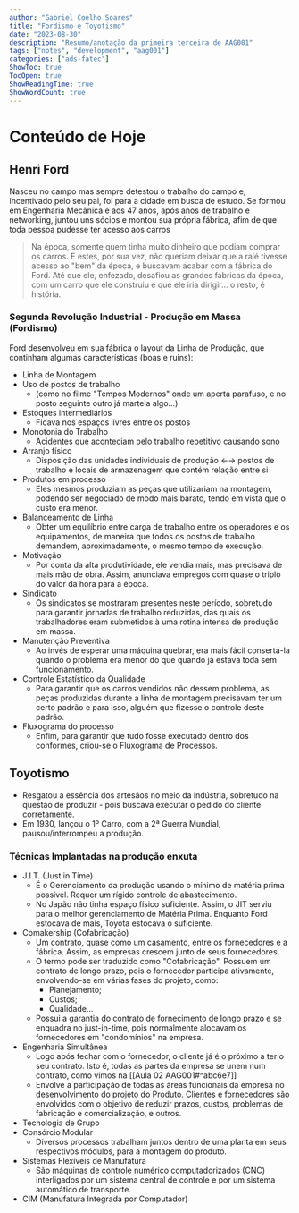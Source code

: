 ```yaml
---
author: "Gabriel Coelho Soares"
title: "Fordismo e Toyotismo"
date: "2023-08-30"
description: "Resumo/anotação da primeira terceira de AAG001"
tags: ["notes", "development", "aag001"]
categories: ["ads-fatec"]
ShowToc: true
TocOpen: true
ShowReadingTime: true
ShowWordCount: true
---
```

# Conteúdo de Hoje

## Henri Ford

Nasceu no campo mas sempre detestou o trabalho do campo e, incentivado pelo seu pai, foi para a cidade em busca de estudo. Se formou em Engenharia Mecânica e aos 47 anos, após anos de trabalho e networking, juntou uns sócios e montou sua própria fábrica, afim de que toda pessoa pudesse ter acesso aos carros
> Na época, somente quem tinha muito dinheiro que podiam comprar os carros. E estes, por sua vez, não queriam deixar que a ralé tivesse acesso ao "bem" da época, e buscavam acabar com a fábrica do Ford. Até que ele, enfezado, desafiou as grandes fábricas da época, com um carro que ele construiu e que ele iria dirigir... o resto, é história.

### Segunda Revolução Industrial - Produção em Massa (Fordismo)

Ford desenvolveu em sua fábrica o layout da Linha de Produção, que continham algumas características (boas e ruins):

- Linha de Montagem
- Uso de postos de trabalho
  - (como no filme "Tempos Modernos" onde um aperta parafuso, e no posto seguinte outro já martela algo...)
- Estoques intermediários
  - Ficava nos espaços livres entre os postos
- Monotonia do Trabalho
  - Acidentes que aconteciam pelo trabalho repetitivo causando sono
- Arranjo físico
  - Disposição das unidades individuais de produção ←→ postos de trabalho e locais de armazenagem que contém relação entre si
- Produtos em processo
  - Eles mesmos produziam as peças que utilizariam na montagem, podendo ser negociado de modo mais barato, tendo em vista que o custo era menor.
- Balanceamento de Linha
  - Obter um equilíbrio entre carga de trabalho entre os operadores e os equipamentos, de maneira que todos os postos de trabalho demandem, aproximadamente, o mesmo tempo de execução.
- Motivação
  - Por conta da alta produtividade, ele vendia mais, mas precisava de mais mão de obra. Assim, anunciava empregos com quase o triplo do valor da hora para a época.
- Sindicato
  - Os sindicatos se mostraram presentes neste período, sobretudo para garantir jornadas de trabalho reduzidas, das quais os trabalhadores eram submetidos à uma rotina intensa de produção em massa.
- Manutenção Preventiva
  - Ao invés de esperar uma máquina quebrar, era mais fácil consertá-la quando o problema era menor do que quando já estava toda sem funcionamento.
- Controle Estatístico da Qualidade
  - Para garantir que os carros vendidos não dessem problema, as peças produzidas durante a linha de montagem precisavam ter um certo padrão e para isso, alguém que fizesse o controle deste padrão.
- Fluxograma do processo
  - Enfim, para garantir que tudo fosse executado dentro dos conformes, criou-se o Fluxograma de Processos.

## Toyotismo

- Resgatou a essência dos artesãos no meio da indústria, sobretudo na questão de produzir - pois buscava executar o pedido do cliente corretamente.
- Em 1930, lançou o 1º Carro, com a 2ª Guerra Mundial, pausou/interrompeu a produção.

### Técnicas Implantadas na produção enxuta

- J.I.T. (Just in Time)
  - É o Gerenciamento da produção usando o mínimo de matéria prima possível. Requer um rígido controle de abastecimento.
  - No Japão não tinha espaço físico suficiente. Assim, o JIT serviu para o melhor gerenciamento de Matéria Prima. Enquanto Ford estocava de mais, Toyota estocava o suficiente.
- Comakership (Cofabricação)
  - Um contrato, quase como um casamento, entre os fornecedores e a fábrica. Assim, as empresas crescem junto de seus fornecedores.
  - O termo pode ser traduzido como "Cofabricação". Possuem um contrato de longo prazo, pois o fornecedor participa ativamente, envolvendo-se em várias fases do projeto, como:
    - Planejamento;
    - Custos;
    - Qualidade...
  - Possui a garantia do contrato de fornecimento de longo prazo e se enquadra no just-in-time, pois normalmente alocavam os fornecedores em "condomínios" na empresa.
- Engenharia Simultânea
  - Logo após fechar com o fornecedor, o cliente já é o próximo a ter o seu contrato. Isto é, todas as partes da empresa se unem num contrato, como vimos na [[Aula 02 AAG001#^abc6e7]]
  - Envolve a participação de todas as áreas funcionais da empresa no desenvolvimento do projeto do Produto. Clientes e fornecedores são envolvidos com o objetivo de reduzir prazos, custos, problemas de fabricação e comercialização, e outros.
- Tecnologia de Grupo
- Consórcio Modular
  - Diversos processos trabalham juntos dentro de uma planta em seus respectivos módulos, para a montagem do produto.
- Sistemas Flexíveis de Manufatura
  - São máquinas de controle numérico computadorizados (CNC) interligados por um sistema central de controle e por um sistema automático de transporte.
- CIM (Manufatura Integrada por Computador)
